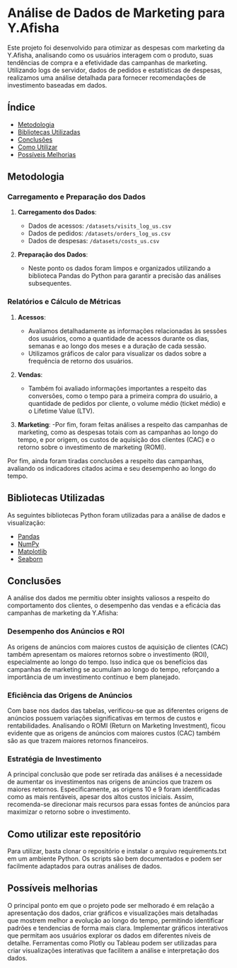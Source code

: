 # Análise de Dados de Marketing para Y.Afisha

Este projeto foi desenvolvido para otimizar as despesas com marketing da Y.Afisha, analisando como os usuários interagem com o produto, suas tendências de compra e a efetividade das campanhas de marketing. Utilizando logs de servidor, dados de pedidos e estatísticas de despesas, realizamos uma análise detalhada para fornecer recomendações de investimento baseadas em dados.

## Índice

- [Metodologia](#metodologia)
- [Bibliotecas Utilizadas](#bibliotecas-utilizadas)
- [Conclusões](#conclusões)
- [Como Utilizar](#como-utilizar-este-repositório)
- [Possíveis Melhorias](#possíveis-melhorias)

## Metodologia

### Carregamento e Preparação dos Dados

1. **Carregamento dos Dados**:
    - Dados de acessos: `/datasets/visits_log_us.csv`
    - Dados de pedidos: `/datasets/orders_log_us.csv`
    - Dados de despesas: `/datasets/costs_us.csv`

2. **Preparação dos Dados**:
    - Neste ponto os dados foram limpos e organizados utilizando a biblioteca Pandas do Python para garantir a precisão das análises subsequentes.

### Relatórios e Cálculo de Métricas

1. **Acessos**:
    - Avaliamos detalhadamente as informações relacionadas às sessões dos usuários, como a quantidade de acessos durante os dias, semanas e ao longo dos meses e a duração de cada sessão.
    - Utilizamos gráficos de calor para visualizar os dados sobre a frequência de retorno dos usuários.

2. **Vendas**:
    - Também foi avaliado informações importantes a respeito das conversões, como o tempo para a primeira compra do usuário, a quantidade de pedidos por cliente, o volume médio (ticket médio) e o Lifetime Value (LTV).

3. **Marketing**:
    -Por fim, foram feitas análises a respeito das campanhas de marketing, como as despesas totais com as campanhas ao longo do tempo, e por origem, os custos de aquisição dos clientes (CAC) e o retorno sobre o investimento de marketing (ROMI).

Por fim, ainda foram tiradas conclusões a respeito das campanhas, avaliando os indicadores citados acima e seu desempenho ao longo do tempo.

## Bibliotecas Utilizadas

As seguintes bibliotecas Python foram utilizadas para a análise de dados e visualização:

- [Pandas](https://pandas.pydata.org/)
- [NumPy](https://numpy.org/)
- [Matplotlib](https://matplotlib.org/)
- [Seaborn](https://seaborn.pydata.org/)

## Conclusões

A análise dos dados me permitiu obter insights valiosos a respeito do comportamento dos clientes, o desempenho das vendas e a eficácia das campanhas de marketing da Y.Afisha:

### Desempenho dos Anúncios e ROI
As origens de anúncios com maiores custos de aquisição de clientes (CAC) também apresentam os maiores retornos sobre o investimento (ROI), especialmente ao longo do tempo. Isso indica que os benefícios das campanhas de marketing se acumulam ao longo do tempo, reforçando a importância de um investimento contínuo e bem planejado.

### Eficiência das Origens de Anúncios
Com base nos dados das tabelas, verificou-se que as diferentes origens de anúncios possuem variações significativas em termos de custos e rentabilidades. Analisando o ROMI (Return on Marketing Investment), ficou evidente que as origens de anúncios com maiores custos (CAC) também são as que trazem maiores retornos financeiros.

### Estratégia de Investimento
A principal conclusão que pode ser retirada das análises é a necessidade de aumentar os investimentos nas origens de anúncios que trazem os maiores retornos. Especificamente, as origens 10 e 9 foram identificadas como as mais rentáveis, apesar dos altos custos iniciais. Assim, recomenda-se direcionar mais recursos para essas fontes de anúncios para maximizar o retorno sobre o investimento.

## Como utilizar este repositório

Para utilizar, basta clonar o repositório e instalar o arquivo requirements.txt em um ambiente Python. Os scripts são bem documentados e podem ser facilmente adaptados para outras análises de dados.

## Possíveis melhorias
O principal ponto em que o projeto pode ser melhorado é em relação a apresentação dos dados, criar gráficos e visualizações mais detalhadas que mostrem melhor a evolução ao longo do tempo, permitindo identificar padrões e tendencias de forma mais clara. Implementar gráficos interativos que permitam aos usuários explorar os dados em diferentes níveis de detalhe. Ferramentas como Plotly ou Tableau podem ser utilizadas para criar visualizações interativas que facilitem a análise e interpretação dos dados.
